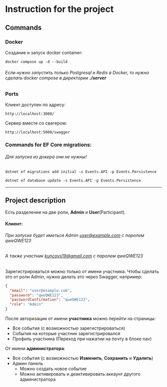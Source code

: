 # Instruction for the project
## Commands

### Docker

 Создание и запуск docker container:

``` shell
docker compose up -d --build
```

###### Если нужно запустить только Postgresql и Redis в Docker, то нужно сделать docker compose в директории **./server**
### Ports
Клиент доступен по адресу:
```
http://localhost:3000/
```
Сервер вместе со свагером:
```
http://localhost:5000/swagger
```
### Commands for EF Core migrations:
###### Для запуска из докера они не нужны!
``` shell
dotnet ef migrations add initial -s Events.API -p Events.Persistence
```
``` shell
dotnet ef database update -s Events.API -p Events.Persistence
```
---
## Project description
Есть разделение на две роли, **Admin** и **User**(Participant).
#### Клиент:
###### При запуске будет иметься Admin user@example.com с паролем qweQWE123
###### А также участник kuncovs19@gmail.com с паролем qweQWE123
Зарегистрироваться можно только от имени участника. Чтобы сделать это от роли Admin, нужно делать это через Swagger, например:
``` json
{
  "email": "user@example.com",
  "password": "qweQWE123",
  "passwordConfirmation": "qweQWE123",
  "role": "Admin"
}
```
После авторизации от имени  **участника** можно перейти на страницы:
- Все события (с возможностью зарегистрироваться)
- События на которые участник зарегистрировался
- Профиль участника (Переход при нажатии на почту в блоке nav)

От имени **администратора**:
- Все события (с возможностью **Изменить**, **Сохранить** и **Удалить**)
- Админ панель
	- Можно создать новое событие
	- Можно активировать и деактивировать аккаунт другого администратора
